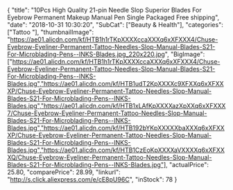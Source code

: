 {
	"title": "10Pcs High Quality 21-pin Needle Slop Superior Blades For Eyebrow Permanent Makeup Manual Pen Single Packaged Free shipping",
	"date": "2018-10-31 10:30:20",
	"SubCat": ["Beauty & Health"],
	"categories": ["Tattoo "],
	"thumbnailImage": "https://ae01.alicdn.com/kf/HTB1h1rTKpXXXXccaXXXq6xXFXXX4/Chuse-Eyebrow-Eyeliner-Permanent-Tattoo-Needles-Slop-Manual-Blades-S21-For-Microblading-Pens--INKS-Blades.jpg_220x220.jpg",
	"BigImage": ["https://ae01.alicdn.com/kf/HTB1h1rTKpXXXXccaXXXq6xXFXXX4/Chuse-Eyebrow-Eyeliner-Permanent-Tattoo-Needles-Slop-Manual-Blades-S21-For-Microblading-Pens--INKS-Blades.jpg","https://ae01.alicdn.com/kf/HTB1udT2KpXXXXc9XFXXq6xXFXXXP/Chuse-Eyebrow-Eyeliner-Permanent-Tattoo-Needles-Slop-Manual-Blades-S21-For-Microblading-Pens--INKS-Blades.jpg","https://ae01.alicdn.com/kf/HTB1xLAfKpXXXXazXpXXq6xXFXXX7/Chuse-Eyebrow-Eyeliner-Permanent-Tattoo-Needles-Slop-Manual-Blades-S21-For-Microblading-Pens--INKS-Blades.jpg","https://ae01.alicdn.com/kf/HTB192bYKpXXXXXbaXXXq6xXFXXXP/Chuse-Eyebrow-Eyeliner-Permanent-Tattoo-Needles-Slop-Manual-Blades-S21-For-Microblading-Pens--INKS-Blades.jpg","https://ae01.alicdn.com/kf/HTB1CzEoKpXXXXaVXXXXq6xXFXXXQ/Chuse-Eyebrow-Eyeliner-Permanent-Tattoo-Needles-Slop-Manual-Blades-S21-For-Microblading-Pens--INKS-Blades.jpg"],
	"actualPrice": 25.80,
	"comparePrice": 28.99,
	"linkurl": "http://s.click.aliexpress.com/e/cE8pU96C",
	"inStock": 78
}
